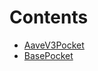

# Contents
- [AaveV3Pocket](AaveV3Pocket.sol/contract.AaveV3Pocket.md)
- [BasePocket](BasePocket.sol/contract.BasePocket.md)

